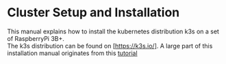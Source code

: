 # Cluster Setup and Installation 
This manual explains how to install the kubernetes distribution k3s on a set of RaspberryPi 3B+.  
The k3s distribution can be found on [https://k3s.io/]. A large part of this installation manual originates from this [tutorial](https://medium.com/thinkport/how-to-build-a-raspberry-pi-kubernetes-cluster-with-k3s-76224788576c)
